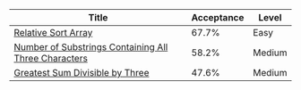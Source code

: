 | Title                                                                                                                                      | Acceptance   | Level   |
|--------------------------------------------------------------------------------------------------------------------------------------------|--------------|---------|
| [Relative Sort Array](https://leetcode.com/problems/relative-sort-array)                                                                   | 67.7%        | Easy    |
| [Number of Substrings Containing All Three Characters](https://leetcode.com/problems/number-of-substrings-containing-all-three-characters) | 58.2%        | Medium  |
| [Greatest Sum Divisible by Three](https://leetcode.com/problems/greatest-sum-divisible-by-three)                                           | 47.6%        | Medium  |